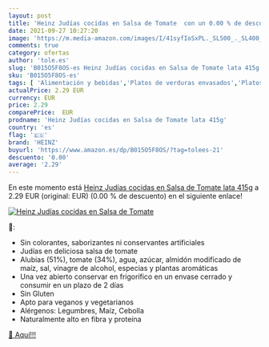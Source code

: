 ```yaml
---
layout: post
title: 'Heinz Judías cocidas en Salsa de Tomate  con un 0.00 % de descuento'
date: 2021-09-27 10:27:20
image: 'https://m.media-amazon.com/images/I/41syfIoSxPL._SL500_._SL400_.jpg'
comments: true
category: ofertas
author: 'tole.es'
slug: 'B015O5F8OS-es Heinz Judías cocidas en Salsa de Tomate lata 415g'
sku: 'B015O5F8OS-es'
tags: [ 'Alimentación y bebidas','Platos de verduras envasados','Platos preparados envasados','heinz', ]
actualPrice: 2.29 EUR
currency: EUR
price: 2.29
comparePrice:  EUR
prodname: 'Heinz Judías cocidas en Salsa de Tomate lata 415g'
country: 'es'
flag: '🇪🇸'
brand: 'HEINZ'
buyurl: 'https://www.amazon.es/dp/B015O5F8OS/?tag=tolees-21'
descuento: '0.00'
average: '2.29'
---
```


En este momento está [Heinz Judías cocidas en Salsa de Tomate lata 415g](https://www.amazon.es/dp/B015O5F8OS/?tag=tolees-21) a 2.29 EUR (original:  EUR) (0.00 %  de descuento) en el siguiente enlace!

[![Heinz Judías cocidas en Salsa de Tomate ](https://m.media-amazon.com/images/I/41syfIoSxPL._SL500_._SL400_.jpg)](https://www.amazon.es/dp/B015O5F8OS/?tag=tolees-21)

🔎:

- Sin colorantes, saborizantes ni conservantes artificiales
- Judías en deliciosa salsa de tomate
- Alubias (51%), tomate (34%), agua, azúcar, almidón modificado de maíz, sal, vinagre de alcohol, especias y plantas aromáticas
- Una vez abierto conservar en frigorífico en un envase cerrado y consumir en un plazo de 2 días
- Sin Gluten
- Apto para veganos y vegetarianos
- Alérgenos: Legumbres, Maíz, Cebolla
- Naturalmente alto en fibra y proteína

[🛒 Aquí!!!](https://www.amazon.es/dp/B015O5F8OS/?tag=tolees-21)
